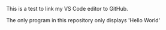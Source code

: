This is a test to link my VS Code editor to GitHub.

The only program in this repository only displays 'Hello World'
